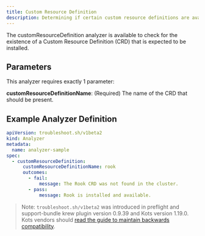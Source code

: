```yaml
---
title: Custom Resource Definition
description: Determining if certain custom resource definitions are available
---
```


The customResourceDefinition analyzer is available to check for the existence of a Custom Resource Definition (CRD) that is expected to be installed.

## Parameters

This analyzer requires exactly 1 parameter:

**customResourceDefinitionName**: (Required) The name of the CRD that should be present.

## Example Analyzer Definition

```yaml
apiVersion: troubleshoot.sh/v1beta2
kind: Analyzer
metadata:
  name: analyzer-sample
spec:
  - customResourceDefinition:
      customResourceDefinitionName: rook
      outcomes:
        - fail:
            message: The Rook CRD was not found in the cluster.
        - pass:
            message: Rook is installed and available.
```

> Note: `troubleshoot.sh/v1beta2` was introduced in preflight and support-bundle krew plugin version 0.9.39 and Kots version 1.19.0. Kots vendors should [read the guide to maintain backwards compatibility](/v1beta2/).
